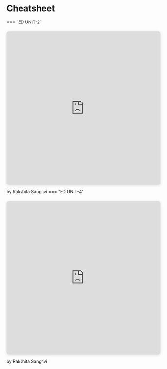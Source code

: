 # Cheatsheet



=== "ED UNIT-2"
    <div style="position: relative; width: 100%; height: 0; padding-top: 100.0000%;
    padding-bottom: 0; box-shadow: 0 2px 8px 0 rgba(63,69,81,0.16); margin-top: 1.6em; margin-bottom: 0.9em; overflow: hidden;
    border-radius: 8px; will-change: transform;">
    <iframe loading="lazy" style="position: absolute; width: 100%; height: 100%; top: 0; left: 0; border: none; padding: 0;margin: 0;"
        src="https:&#x2F;&#x2F;www.canva.com&#x2F;design&#x2F;DAF_H9lKGyI&#x2F;N7hJG8K_mN1J9tg6cPbyFQ&#x2F;view?embed" allowfullscreen="allowfullscreen" allow="fullscreen">
    </iframe>
    </div>
    by Rakshita Sanghvi
=== "ED UNIT-4"
    <div style="position: relative; width: 100%; height: 0; padding-top: 100.0000%;
    padding-bottom: 0; box-shadow: 0 2px 8px 0 rgba(63,69,81,0.16); margin-top: 1.6em; margin-bottom: 0.9em; overflow: hidden;
    border-radius: 8px; will-change: transform;">
    <iframe loading="lazy" style="position: absolute; width: 100%; height: 100%; top: 0; left: 0; border: none; padding: 0;margin: 0;"
        src="https:&#x2F;&#x2F;www.canva.com&#x2F;design&#x2F;DAGB2M8FNLM&#x2F;g7C6vLZm0RPltA4RHzMBpg&#x2F;view?embed" allowfullscreen="allowfullscreen" allow="fullscreen">
    </iframe>
    </div>
    by Rakshita Sanghvi